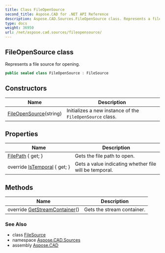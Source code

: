 ```yaml
---
title: Class FileOpenSource
second_title: Aspose.CAD for .NET API Reference
description: Aspose.CAD.Sources.FileOpenSource class. Represents a file source for opening
type: docs
weight: 36950
url: /net/aspose.cad.sources/fileopensource/
---
```

## FileOpenSource class

Represents a file source for opening.

```csharp
public sealed class FileOpenSource : FileSource
```

## Constructors

| Name | Description |
| --- | --- |
| [FileOpenSource](fileopensource/)(string) | Initializes a new instance of the `FileOpenSource` class. |

## Properties

| Name | Description |
| --- | --- |
| [FilePath](../../aspose.cad.sources/fileopensource/filepath/) { get; } | Gets the file path to open. |
| override [IsTemporal](../../aspose.cad.sources/fileopensource/istemporal/) { get; } | Gets a value indicating whether file will be temporal. |

## Methods

| Name | Description |
| --- | --- |
| override [GetStreamContainer](../../aspose.cad.sources/fileopensource/getstreamcontainer/)() | Gets the stream container. |

### See Also

* class [FileSource](../filesource/)
* namespace [Aspose.CAD.Sources](../../aspose.cad.sources/)
* assembly [Aspose.CAD](../../)



